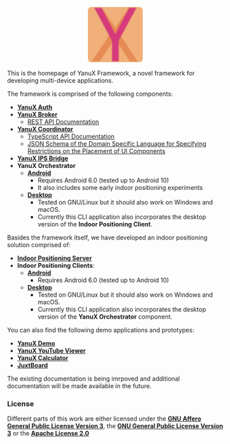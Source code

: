 <div style="text-align: center">
<img alt="YanuX Logo" src="images/yanux-logo.svg" 
     width="128px" style="border-radius: 8px">
</div>

This is the homepage of YanuX Framework, a novel framework for developing multi-device applications.

The framework is comprised of the following components:
- [__YanuX Auth__](https://github.com/YanuX-Framework/YanuX-Auth)
- [__YanuX Broker__](https://github.com/YanuX-Framework/YanuX-Broker)
     - [REST API Documentation](YanuX-Broker)
- [__YanuX Coordinator__](https://github.com/YanuX-Framework/YanuX-Broker) 
     - [TypeScript API Documentation](YanuX-Coordinator)
     - [JSON Schema of the Domain Specific Language for Specifying Restrictions on the Placement of UI Components](https://github.com/YanuX-Framework/YanuX-Coordinator/blob/release/extras/components-restriction-language/components-restriction-schema.json)
- [__YanuX IPS Bridge__](https://github.com/YanuX-Framework/YanuX-IPSBridge)
- __YanuX Orchestrator__
     - [__Android__](https://github.com/YanuX-Framework/YanuX-Scavenger)
          - Requires Android 6.0 (tested up to Android 10)
          - It also includes some early indoor positioning experiments
     - [__Desktop__](https://github.com/YanuX-Framework/YanuX-DesktopClient)
          - Tested on GNU/Linux but it should also work on Windows and macOS.
          - Currently this CLI application also incorporates the desktop version of the __Indoor Positioning Client__.

Basides the framework itself, we have developed an indoor positioning solution comprised of:
- [__Indoor Positioning Server__](https://github.com/YanuX-Framework/YanuX-IPSServer)
- __Indoor Positioning Clients__:
     - [__Android__](https://github.com/YanuX-Framework/YanuX-AndroidIPSApp)
          - Requires Android 6.0 (tested up to Android 10)
     - [__Desktop__](https://github.com/YanuX-Framework/YanuX-DesktopClient)
          - Tested on GNU/Linux but it should also work on Windows and macOS.
          - Currently this CLI application also incorporates the desktop version of the __YanuX Orchestrator__ component.

You can also find the following demo applications and prototypes:
- [__YanuX Demo__](https://github.com/YanuX-Framework/YanuX-Demo)
- [__YanuX YouTube Viewer__](https://github.com/YanuX-Framework/YanuX-YouTubeViewer)
- [__YanuX Calculator__](https://github.com/YanuX-Framework/YanuX-Calculator)
- [__JuxtBoard__](https://github.com/YanuX-Framework/YanuX-JuxtBoard)

The existing documentation is being imrpoved and additional documentation will be made available in the future.

### License
Different parts of this work are either licensed under the [__GNU Affero General Public License Version 3__](https://www.gnu.org/licenses/agpl-3.0.en.html), the [__GNU General Public License Version 3__](https://www.gnu.org/licenses/gpl-3.0.en.html) or the [__Apache License 2.0__](https://www.apache.org/licenses/LICENSE-2.0)
